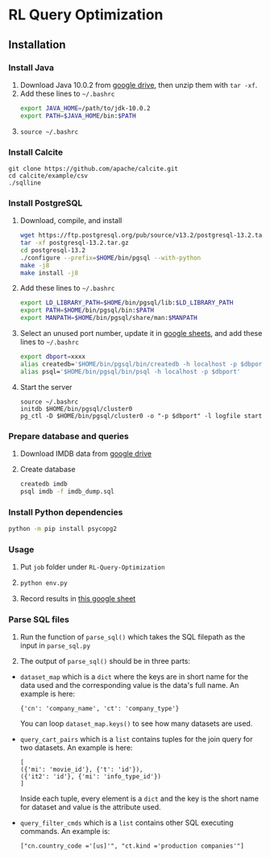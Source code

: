 # RL Query Optimization

## Installation

### Install Java

1. Download Java 10.0.2 from [google drive](https://drive.google.com/drive/folders/1VR58_7_6ZVpVw_DaSdNxrD8TAd6hCiRg?usp=sharing), then unzip them with `tar -xf`.
2. Add these lines to `~/.bashrc`
    ```bash
    export JAVA_HOME=/path/to/jdk-10.0.2
    export PATH=$JAVA_HOME/bin:$PATH
    ```
3. `source ~/.bashrc`

### Install Calcite

```
git clone https://github.com/apache/calcite.git
cd calcite/example/csv
./sqlline
```

### Install PostgreSQL
1. Download, compile, and install
    ```bash
    wget https://ftp.postgresql.org/pub/source/v13.2/postgresql-13.2.tar.gz
    tar -xf postgresql-13.2.tar.gz
    cd postgresql-13.2
    ./configure --prefix=$HOME/bin/pgsql --with-python
    make -j8
    make install -j8
    ```
2. Add these lines to `~/.bashrc`
    ```bash
    export LD_LIBRARY_PATH=$HOME/bin/pgsql/lib:$LD_LIBRARY_PATH
    export PATH=$HOME/bin/pgsql/bin:$PATH
    export MANPATH=$HOME/bin/pgsql/share/man:$MANPATH
    ```
3. Select an unused port number, update it in [google sheets](https://docs.google.com/spreadsheets/d/1YjB8PJfFlHAyexqW7ha2_DQgH375APIZymi4AAbfr0U/edit?usp=sharinghttps://docs.google.com/spreadsheets/d/1YjB8PJfFlHAyexqW7ha2_DQgH375APIZymi4AAbfr0U/edit?usp=sharing), and add these lines to `~/.bashrc`
    ```bash
    export dbport=xxxx
    alias createdb='$HOME/bin/pgsql/bin/createdb -h localhost -p $dbport'
    alias psql='$HOME/bin/pgsql/bin/psql -h localhost -p $dbport'
    ```
4. Start the server
    ```
    source ~/.bashrc
    initdb $HOME/bin/pgsql/cluster0
    pg_ctl -D $HOME/bin/pgsql/cluster0 -o "-p $dbport" -l logfile start
    ```

### Prepare database and queries
1. Download IMDB data from [google drive](https://drive.google.com/file/d/1Qhk-Mf2Otc6C9e-vIm2OQyKoko7kK_--/view?usp=sharing)

2. Create database
    ```bash
    createdb imdb
    psql imdb -f imdb_dump.sql
    ```


### Install Python dependencies
 ```bash
 python -m pip install psycopg2
 ```

### Usage
1. Put `job` folder under `RL-Query-Optimization`

2. 
   ```bash
   python env.py
   ```
3. Record results in [this google sheet](https://docs.google.com/spreadsheets/d/1YjB8PJfFlHAyexqW7ha2_DQgH375APIZymi4AAbfr0U/edit?usp=sharing)

### Parse SQL files
1. Run the function of `parse_sql()` which takes the SQL filepath as the input in `parse_sql.py`

2. The output of `parse_sql()` should be in three parts:
* `dataset_map` which is a `dict` where the keys are in short name for the data used and the corresponding value is the data's full name. An example is here:

  ```
  {'cn': 'company_name', 'ct': 'company_type'}
  ```

  You can loop  `dataset_map.keys()`  to see how many datasets are used.

* `query_cart_pairs` which is a `list` contains tuples for the join query for two datasets. An example is here:

  ```
  [
  ({'mi': 'movie_id'}, {'t': 'id'}), 
  ({'it2': 'id'}, {'mi': 'info_type_id'})
  ]
  ```

  Inside each tuple, every element is a `dict` and the key is the short name for dataset and value is the attribute used.

*  `query_filter_cmds` which is a `list` contains other SQL executing commands. An example is:

   ```
   ["cn.country_code ='[us]'", "ct.kind ='production companies'"]
   ```

    

